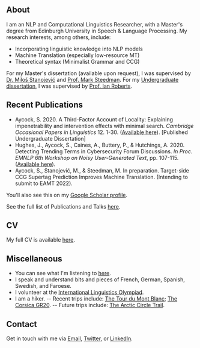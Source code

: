 ## About

I am an NLP and Computational Linguistics Researcher, with a Master's degree from Edinburgh University in Speech & Language Processing. My research interests, among others, include:

- Incorporating linguistic knowledge into NLP models
- Machine Translation (especially low-resource MT)
- Theoretical syntax (Minimalist Grammar and CCG)

For my Master's dissertation (available upon request), I was supervised by [Dr. Miloš Stanojević](https://stanojevic.github.io) and [Prof. Mark Steedman](https://homepages.inf.ed.ac.uk/steedman/). For my [Undergraduate dissertation](https://www.mmll.cam.ac.uk/files/copil_12_1_aycock.pdf), I was supervised by [Prof. Ian Roberts](https://www.dow.cam.ac.uk/people/professor-ian-roberts).

## Recent Publications

- Aycock, S. 2020.  A Third-Factor Account of Locality:  Explaining impenetrability and intervention effects with minimal search. _Cambridge Occasional Papers in Linguistics_ 12. 1-30.  ([Available here](https://www.mmll.cam.ac.uk/files/copil_12_1_aycock.pdf)).  [Published Undergraduate Dissertation]
- Hughes, J., Aycock, S., Caines, A., Buttery, P., & Hutchings, A.  2020.  Detecting Trending Terms in Cybersecurity Forum Discussions. _In Proc. EMNLP 6th Workshop on Noisy User-Generated Text_, pp.  107-115.  ([Available here](https://noisy-text.github.io/2020/pdf/2020.d200-1.15.pdf)).
- Aycock, S., Stanojević, M., & Steedman, M. In preparation. Target-side CCG Supertag Prediction Improves Machine Translation. (Intending to submit to EAMT 2022).

You'll also see this on my [Google Scholar profile](https://scholar.google.com/citations?hl=en&user=R9VK010AAAAJ).

See the full list of Publications and Talks [here](./publications.md).

## CV

My full CV is available [here](https://github.com/Sethjsa/Sethjsa.github.io/files/7449562/SJSA_CV.11.pdf).

## Miscellaneous

- You can see what I'm listening to [here](https://last.fm/user/SetheryJ).
- I speak and understand bits and pieces of French, German, Spanish, Swedish, and Faroese.
- I volunteer at the [International Linguistics Olympiad](https://ioling.org/).
- I am a hiker. 
  -- Recent trips include: [The Tour du Mont Blanc](http://www.autourdumontblanc.com/en/); [The Corsica GR20](http://www.le-gr20.fr/en/).
  -- Future trips include: [The Arctic Circle Trail](https://visitgreenland.com/things-to-do/arctic-circle-trail/).

## Contact

Get in touch with me via [Email](mailto:seth%40manx%2enet), [Twitter](https://twitter.com/sethjsa), or [LinkedIn](https://linkedin.com/in/sethjsa).


